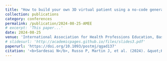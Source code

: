 ```yaml
---
title: "How to build your own 3D virtual patient using a no-code generative conversational AI platform"
collection: publications
category: conferences
permalink: /publication/2024-08-25-AMEE
# excerpt: 'This paper...'
date: 2024-08-25
venue: 'International Association for Health Professions Education, Basel, Switzerland'
# slidesurl: 'http://academicpages.github.io/files/slides3.pdf'
paperurl: 'https://doi.org/10.1093/postmj/qgad137'
citation: '<b>Sardesai N</b>, Russo P, Martin J, et al. (2024). &quot;How to build your own 3D virtual patient using a 'no-code' generative conversational AI platform.&quot; <i>International Association for Health Professions Education</i>. Oral presentation.'
---
```

